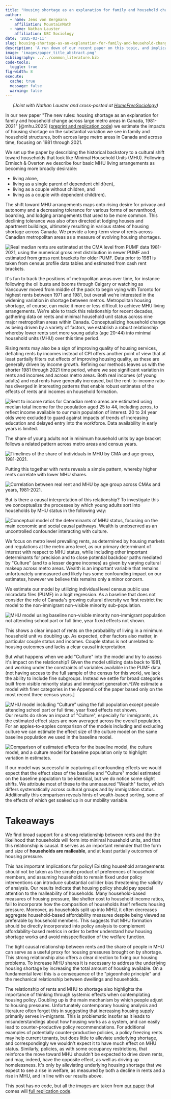 ```yaml
---
title: "Housing shortage as an explanation for family and household change"
author:
  - name: Jens von Bergmann
    affiliation: MountainMath
  - name: Nathan Lauster
    affiliation: UBC Sociology
date: '2025-03-11'
slug: housing-shortage-as-an-explanation-for-family-and-household-change
description: 'A run down of our recent paper on this topic, and implications for research and policy.'
image: 'images/paper_title_abstract.png'
bibliography: ../../common_literature.bib 
code-tools:
  toggle: true
fig-width: 8
execute:
  cache: true
  message: false
  warning: false
---
```






<p style="text-align:center;"><i>(Joint with Nathan Lauster and cross-posted at <a href="https://homefreesociology.com/2025/03/11/housing-shortage-as-an-explanation-for-family-and-household-change/" target="_blank">HomeFreeSociology</a>)</i></p>

In our new paper "The new rules: housing shortage as an explanation for family and household change across large metro areas in Canada, 1981-2021" [@mhu.2025] ([preprint and replication code](https://mountainmath.github.io/family_household_change/)) we estimate the impacts of housing shortage on the substantial variation we see in family and household structures, both across large metro areas in Canada and across time, focusing on 1981 through 2021. 

We set up the paper by describing the historical backstory to a cultural shift toward households that look like Minimal Household Units (MHU). Following Ermisch & Overton we describe four basic MHU living arrangements as becoming more broadly desirable:

* living alone,
* living as a single parent of dependent child(ren),
* living as a couple without children, and
* living as a couple with dependent child(ren).

The shift toward MHU arrangements maps onto rising desire for privacy and autonomy and a decreasing tolerance for various forms of servanthood, boarding, and lodging arrangements that used to be more common. This declining tolerance was also often directed at lodging houses and apartment buildings, ultimately resulting in various states of housing shortage across Canada. We provide a long-term view of rents across Canadian metropolitan areas as a measure of evolving housing shortages.

![Real median rents are estimated at the CMA level from PUMF data 1981-2021, using the numerical gross rent distribution in newer PUMF and estimated from gross rent brackets for older PUMF. Data prior to 1981 is taken from census profile data tables and estimated from cash rent brackets.](images/rent-timelines.png)

It's fun to track the positions of metropolitan areas over time, for instance following the oil busts and booms through Calgary or watching as Vancouver moved from middle of the pack to begin vying with Toronto for highest rents between 1971 and 1981, but overall we're interested in the widening variation in shortage between metros. Metropolitan housing shortage, of course, can make it more or less difficult to achieve MHU living arrangements. We're able to track this relationship for recent decades, gathering data on rents and minimal household unit status across nine major metropolitan areas within Canada. Conceptualizing household change as being driven by a variety of factors, we establish a robust relationship whereby lower rents sort more young adults (age 20-44) into minimal household units (MHU) over this time period.

Rising rents may also be a sign of improving quality of housing services, deflating rents by incomes instead of CPI offers another point of view that at least partially filters out effects of improving housing quality, as these are generally driven by income growth. Refining our methods leaves us with the shorter 1981 through 2021 time period, where we see significant variation in rents and incomes and across metro areas. Both real incomes (of young adults) and real rents have generally increased, but the rent-to-income ratio has diverged in interesting patterns that enable robust estimates of the effects of rents and incomes on household formation. 

![Rent to income ratios for Canadian metro areas are estimated using median total income for the population aged 25 to 44, including zeros, to reflect income available to our main population of interest. 20 to 24 year olds were excluded to guard against impacts of trends of increasing education and delayed entry into the workforce. Data availability in early years is limited.](images/rent-income-timeline.png)

The share of young adults not in minimum household units by age bracket follows a related pattern across metro areas and census years.

![Timelines of the share of individuals in MHU by CMA and age group, 1981-2021.](images/mhu-shares-simple.png)

Putting this together with rents reveals a simple pattern, whereby higher rents correlate with lower MHU shares.

![Correlation between real rent and MHU by age group across CMAs and years, 1981-2021.](images/mhu-shares-rents.png)

But is there a causal interpretation of this relationship? To investigate this we conceptualize the processes by which young adults sort into households by MHU status in the following way:

![Conceptual model of the determinants of MHU status, focusing on the main economic and social causal pathways. Wealth is unobserved as an uncontrolled confounder interacting with culture.](images/mhu-model.png)

We focus on metro level prevailing rents, as determined by housing markets and regulations at the metro area level, as our primary determinant of interest with respect to MHU status, while including other important determinants for precision and to close potential backdoor paths mediated by "Culture" (and to a lesser degree incomes) as given by varying cultural makeup across metro areas. Wealth is an important variable that remains unfortunately unmeasured and likely has some confounding impact on our estimates, however we believe this remains only a minor concern.

We estimate our model by utilizing individual level census public use microdata files (PUMF) in a logit regression. As a baseline that does not consider the role of Canada's growing cultural diversity we first restrict the model to the non-immigrant non-visible minority sub-population.

![MHU model using baseline non-visible minority non-immigrant population not attending school part or full time, year fixed effects not shown.](images/mhu-model-baseline.png)

This shows a clear impact of rents on the probability of living in a minimum household unit vs doubling up. As expected, other factors also matter, in particular couple status and incomes. Couple status is not unrelated to housing outcomes and lacks a clear causal interpretation.

But what happens when we add "Culture" into the model and try to assess it's impact on the relationship? Given the model utilizing data back to 1981, and working under the constraints of variables available in the PUMF data (not having access to the full sample of the census for this work), we lack the ability to include fine subgroups. Instead we settle for broad categories built from visible minority status and immigrant generation.^[We estimate a model with finer categories in the Appendix of the paper based only on the most recent three census years.]

![MHU model including “Culture” using the full population except people attending school part or full time, year fixed effects not shown.](images/mhu-model-culture.png)
Our results do show an impact of "Culture", especially for immigrants, as the estimated effect sizes are now averaged across the overall population. For an apples-to-apples comparison of the models including and excluding culture we can estimate the effect size of the culture model on the same baseline population we used in the baseline model.

![Comparison of estimated effects for the baseline model, the culture model, and a culture model for baseline population only to highlight variation in estimates.](images/mhu-model-comparison.png)

If our model was successful in capturing all confounding effects we would expect that the effect sizes of the baseline and "Culture" model estimated on the baseline population to be identical, but we do notice some slight shifts. We attribute most of these to the unmeasured "Wealth" factor, which differs systematically across cultural groups and by immigration status. Additionally this comparison reveals hints of wealth-based sorting, some of the effects of which get soaked up in our mobility variable.

# Takeaways

We find broad support for a strong relationship between rents and the the likelihood that households will form into minimal household units, and that this relationship is causal. It serves as an important reminder that the form and size of **households are malleable**, and at least partially outcomes of housing pressure.

This has important implications for policy! Existing household arrangements should not be taken as the simple product of preferences of household members, and assuming households to remain fixed under policy interventions can introduce substantial collider bias threatening the validity of analysis. Our results indicate that housing policy should pay special attention to the malleability of households. Many household-based measures of housing pressure, like shelter cost to household income ratios, fail to incorporate how the composition of households itself reflects housing pressure. Moreover, as households split up into MHU, it often decreases aggregate household-based affordability measures despite being viewed as preferable by household members. This suggests that MHU formation should be directly incorporated into policy analysis to complement affordability-based metrics in order to better understand how housing shortage works and avoid misspecification of the welfare function.

The tight causal relationship between rents and the share of people in MHU can serve as a useful proxy for housing pressures brought on by shortage. This strong relationship also offers a clear direction to fixing our housing problems. To increase MHU shares it is necessary to address the underlying housing shortage by increasing the total amount of housing available. On a fundamental level this is a consequence of the "pigeonhole principle" and the mechanical relationship between dwellings and households.

The relationship of rents and MHU to shortage also highlights the importance of thinking through systemic effects when contemplating housing policy. Doubling up is the main mechanism by which people adjust to housing pressures. Unfortunately contemporary housing analysis and literature often forget this in suggesting that increasing housing supply primarily serves in-migrants. This is problematic insofar as it leads to misunderstandings about how housing works as a system, and can easily lead to counter-productive policy recommendations. For additional examples of potentially counter-productive policies, a policy freezing rents may help current tenants, but does little to alleviate underlying shortage, and correspondingly we wouldn't expect it to have much effect on MHU status. Similarly, policies, as with some occupancy restrictions, that reinforce the move toward MHU shouldn't be expected to drive down rents, and may, indeed, have the opposite effect, as well as driving up homelessness. It's only by alleviating underlying housing shortage that we expect to see a rise in welfare, as measured by both a decline in rents and a rise in MHU, and in line with our results above.


This post has no code, but all the images are taken from [our paper](https://www.tandfonline.com/doi/full/10.1080/1081602X.2024.2448986) that comes will [full replication code](https://github.com/mountainMath/family_household_change/blob/main/family_household_change.qmd).
